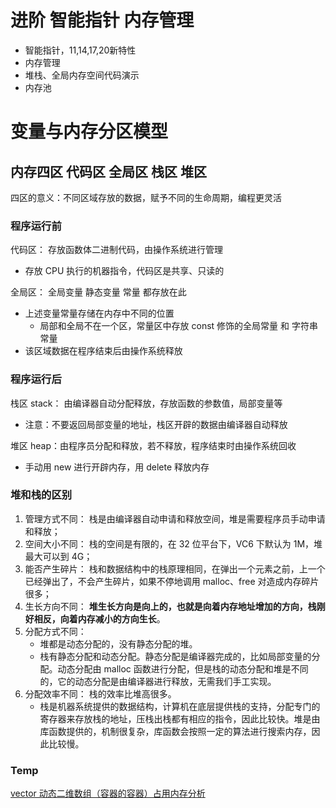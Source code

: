 # 进阶 智能指针 内存管理

- 智能指针，11,14,17,20新特性
- 内存管理
- 堆栈、全局内存空间代码演示
- 内存池


# 变量与内存分区模型

## 内存四区 代码区 全局区 栈区 堆区

四区的意义：不同区域存放的数据，赋予不同的生命周期，编程更灵活

### 程序运行前

代码区： 存放函数体二进制代码，由操作系统进行管理

- 存放 CPU 执行的机器指令，代码区是共享、只读的

全局区： 全局变量 静态变量 常量 都存放在此

- 上述变量常量存储在内存中不同的位置
  - 局部和全局不在一个区，常量区中存放 const 修饰的全局常量 和 字符串常量
- 该区域数据在程序结束后由操作系统释放

### 程序运行后

栈区 stack： 由编译器自动分配释放，存放函数的参数值，局部变量等

- 注意：不要返回局部变量的地址，栈区开辟的数据由编译器自动释放

堆区 heap：由程序员分配和释放，若不释放，程序结束时由操作系统回收

- 手动用 new 进行开辟内存，用 delete 释放内存

### 堆和栈的区别

1. 管理方式不同： 栈是由编译器自动申请和释放空间，堆是需要程序员手动申请和释放；
2. 空间大小不同： 栈的空间是有限的，在 32 位平台下，VC6 下默认为 1M，堆最大可以到 4G；
3. 能否产生碎片： 栈和数据结构中的栈原理相同，在弹出一个元素之前，上一个已经弹出了，不会产生碎片，如果不停地调用 malloc、free 对造成内存碎片很多；
4. 生长方向不同： **堆生长方向是向上的，也就是向着内存地址增加的方向，栈刚好相反，向着内存减小的方向生长**。
5. 分配方式不同：
   - 堆都是动态分配的，没有静态分配的堆。
   - 栈有静态分配和动态分配。静态分配是编译器完成的，比如局部变量的分配。动态分配由 malloc 函数进行分配，但是栈的动态分配和堆是不同的，它的动态分配是由编译器进行释放，无需我们手工实现。
6. 分配效率不同： 栈的效率比堆高很多。
   - 栈是机器系统提供的数据结构，计算机在底层提供栈的支持，分配专门的寄存器来存放栈的地址，压栈出栈都有相应的指令，因此比较快。堆是由库函数提供的，机制很复杂，库函数会按照一定的算法进行搜索内存，因此比较慢。

### Temp

[vector 动态二维数组（容器的容器）占用内存分析](https://blog.csdn.net/kangroger/article/details/38386099)


